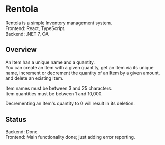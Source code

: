 # Rentola

Rentola is a simple Inventory management system.  
Frontend: React, TypeScript.  
Backend: .NET 7, C#.


## Overview
An Item has a unique name and a quantity.  
You can create an Item with a given quantity, get an Item via its unique name,
increment or decrement the quantity of an Item by a given amount, and delete an existing Item.

Item names must be between 3 and 25 characters.  
Item quantities must be between 1 and 10,000.

Decrementing an Item's quantity to 0 will result in its deletion.


## Status
Backend: Done.  
Frontend: Main functionality done; just adding error reporting.

